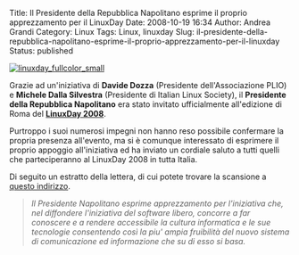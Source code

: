 Title: Il Presidente della Repubblica Napolitano esprime il proprio apprezzamento per il LinuxDay
Date: 2008-10-19 16:34
Author: Andrea Grandi
Category: Linux
Tags: Linux, linuxday
Slug: il-presidente-della-repubblica-napolitano-esprime-il-proprio-apprezzamento-per-il-linuxday
Status: published

[![]({static}/images/2008/10/linuxday_fullcolor_small.png "linuxday_fullcolor_small")]()

Grazie ad un'iniziativa di **Davide Dozza** (Presidente dell'Associazione PLIO)
e **Michele Dalla Silvestra** (Presidente di Italian Linux Society), il
**Presidente della Repubblica Napolitano** era stato invitato
ufficialmente all'edizione di Roma del [**LinuxDay 2008**](http://www.linuxday.it).

Purtroppo i suoi numerosi impegni non hanno reso possibile confermare la
propria presenza all'evento, ma si è comunque interessato di esprimere
il proprio appoggio all'iniziativa ed ha inviato un cordiale saluto a
tutti quelli che parteciperanno al LinuxDay 2008 in tutta Italia.

Di seguito un estratto della lettera, di cui potete trovare la scansione
a [questo indirizzo]({static}/images/2008/10/lettera_napolitano_noindirizzi.jpg).

> *Il Presidente Napolitano esprime apprezzamento per l'iniziativa che,
> nel diffondere l'iniziativa del software libero, concorre a far
> conoscere e a rendere accessibile la cultura informatica e le sue
> tecnologie consentendo così la piu' ampia fruibilità del nuovo sistema
> di comunicazione ed informazione che su di esso si basa.*
